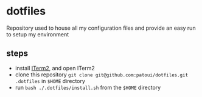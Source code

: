# dotfiles

Repository used to house all my configuration files and provide an easy run to setup my environment

## steps

- install [ITerm2](https://iterm2.com/), and open ITerm2
- clone this repository `git clone git@github.com:patoui/dotfiles.git .dotfiles` in `$HOME` directory
- run `bash ./.dotfiles/install.sh` from the `$HOME` directory
